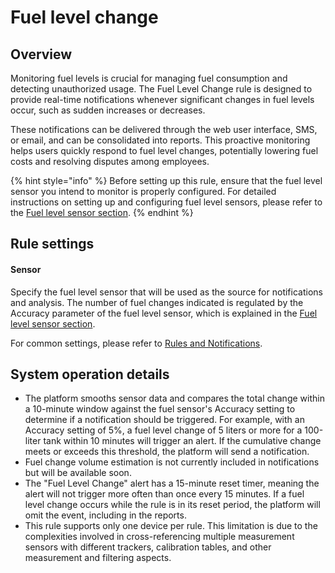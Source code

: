 # Fuel level change

## Overview

Monitoring fuel levels is crucial for managing fuel consumption and detecting unauthorized usage. The Fuel Level Change rule is designed to provide real-time notifications whenever significant changes in fuel levels occur, such as sudden increases or decreases.

These notifications can be delivered through the web user interface, SMS, or email, and can be consolidated into reports. This proactive monitoring helps users quickly respond to fuel level changes, potentially lowering fuel costs and resolving disputes among employees.

{% hint style="info" %}
Before setting up this rule, ensure that the fuel level sensor you intend to monitor is properly configured. For detailed instructions on setting up and configuring fuel level sensors, please refer to the [Fuel level sensor section](../../devices-and-settings/vehicle-sensors/measurement-sensors/fuel-level-sensor.md).
{% endhint %}

## Rule settings

#### Sensor

Specify the fuel level sensor that will be used as the source for notifications and analysis. The number of fuel changes indicated is regulated by the Accuracy parameter of the fuel level sensor, which is explained in the [Fuel level sensor section](../../devices-and-settings/vehicle-sensors/measurement-sensors/fuel-level-sensor.md).

For common settings, please refer to [Rules and Notifications](../).

## System operation details

* The platform smooths sensor data and compares the total change within a 10-minute window against the fuel sensor's Accuracy setting to determine if a notification should be triggered. For example, with an Accuracy setting of 5%, a fuel level change of 5 liters or more for a 100-liter tank within 10 minutes will trigger an alert. If the cumulative change meets or exceeds this threshold, the platform will send a notification.
* Fuel change volume estimation is not currently included in notifications but will be available soon.
* The "Fuel Level Change" alert has a 15-minute reset timer, meaning the alert will not trigger more often than once every 15 minutes. If a fuel level change occurs while the rule is in its reset period, the platform will omit the event, including in the reports.
* This rule supports only one device per rule. This limitation is due to the complexities involved in cross-referencing multiple measurement sensors with different trackers, calibration tables, and other measurement and filtering aspects.
